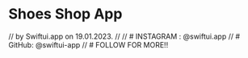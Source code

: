 # Shoes Shop App

//  by Swiftui.app on 19.01.2023.
//
// # INSTAGRAM : @swiftui.app
// # GitHub: @swiftui-app
// # FOLLOW FOR MORE!!
